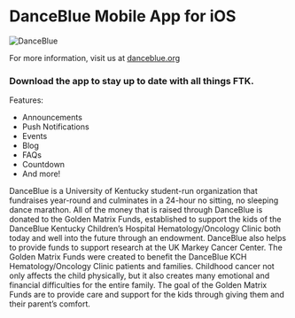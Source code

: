 # DanceBlue Mobile App for iOS
![DanceBlue](https://github.com/UKDanceBlue/Mobile-iOS/blob/master/Logo.png)

For more information, visit us at [danceblue.org](https://danceblue.org)


### Download the app to stay up to date with all things FTK.

Features:
- Announcements
- Push Notifications
- Events
- Blog
- FAQs
- Countdown
- And more!

DanceBlue is a University of Kentucky student-run organization that fundraises year-round and culminates in a 24-hour no sitting, no sleeping dance marathon. All of the money that is raised through DanceBlue is donated to the Golden Matrix Funds, established to support the kids of the DanceBlue Kentucky Children’s Hospital Hematology/Oncology Clinic both today and well into the future through an endowment. DanceBlue also helps to provide funds to support research at the UK Markey Cancer Center. The Golden Matrix Funds were created to benefit the DanceBlue KCH Hematology/Oncology Clinic patients and families. Childhood cancer not only affects the child physically, but it also creates many emotional and financial difficulties for the entire family. The goal of the Golden Matrix Funds are to provide care and support for the kids through giving them and their parent’s comfort.
